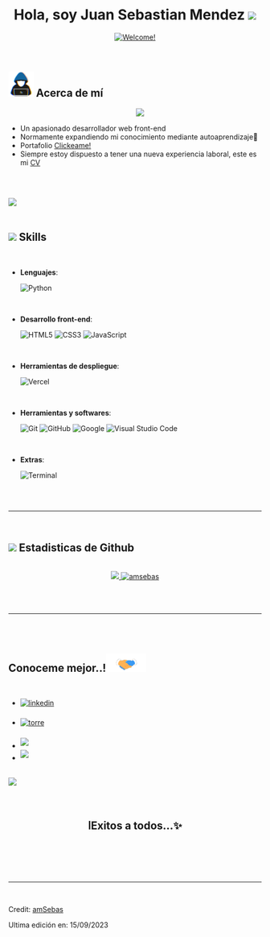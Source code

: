 <h1 align="center"><b>Hola, soy Juan Sebastian Mendez </b><img src="https://media.giphy.com/media/hvRJCLFzcasrR4ia7z/giphy.gif" width="35"></h1>
<!--  -->
<p align="center">
  <a href="https://github.com/amSebas"><img src="https://readme-typing-svg.demolab.com?font=Fira+Code&size=55&pause=1000&center=true&vCenter=true&width=1100&height=200&lines=%C2%A1Bienvenido+al+GitHub+de+amSebas!;Desarrollador web Front-end;Amante+del+aprendizaje+activo%3C3" alt="Welcome!" width="300"/></a>
</p>


<br>



	
## <picture><img src="https://github.com/0xAbdulKhalid/0xAbdulKhalid/raw/main/assets/mdImages/about_me.gif" width = 50px></picture> **Acerca de mí**

<picture> <img align="right" src="https://github.com/7oSkaaa/7oSkaaa/blob/main/Images/Right_Side.gif?raw=true" width = 250px></picture>

<br>

- Un apasionado desarrollador web front-end
- Normamente expandiendo mi conocimiento mediante autoaprendizaje🚀
- Portafolio [Clickeame!](https://portfolio-despliegue.vercel.app/)
- Siempre estoy dispuesto a tener una nueva experiencia laboral, este es mi [CV](https://drive.google.com/file/d/1PP5NQNKUhacLLdCuoqRA3uxSR0JZlXqL/view?usp=sharing)

<br><br>

<img src="https://user-images.githubusercontent.com/73097560/115834477-dbab4500-a447-11eb-908a-139a6edaec5c.gif"><br><br>

## <img src="https://media2.giphy.com/media/QssGEmpkyEOhBCb7e1/giphy.gif?cid=ecf05e47a0n3gi1bfqntqmob8g9aid1oyj2wr3ds3mg700bl&rid=giphy.gif" width ="25"><b> Skills</b>
<br>

<p align="center">

- **Lenguajes**:

    ![Python](https://img.shields.io/badge/Python%20-%2314354C.svg?style=for-the-badge&logo=python&logoColor=white)

<br>   
    
- **Desarrollo front-end**:

   ![HTML5](https://img.shields.io/badge/HTML5%20-%23E34F26.svg?style=for-the-badge&logo=html5&logoColor=white)
   ![CSS3](https://img.shields.io/badge/CSS%20-%231572B6.svg?style=for-the-badge&logo=css3&logoColor=white)
   ![JavaScript](https://img.shields.io/badge/JavaScript%20-%23F7DF1E.svg?style=for-the-badge&logo=javascript&logoColor=black)

<br>

- **Herramientas de despliegue**:

    ![Vercel](https://img.shields.io/badge/Vercel-green)
    
<br>

- **Herramientas y softwares**:

    ![Git](https://img.shields.io/badge/git-%23F05033.svg?style=for-the-badge&logo=git&logoColor=white)
    ![GitHub](https://img.shields.io/badge/github-%23121011.svg?style=for-the-badge&logo=github&logoColor=white)
    ![Google](https://img.shields.io/badge/google-%234285F4.svg?style=for-the-badge&logo=google&logoColor=white)
    ![Visual Studio Code](https://img.shields.io/badge/Visual%20Studio%20Code-0078d7.svg?style=for-the-badge&logo=visual-studio-code&logoColor=white)

<br>

- **Extras**:

    ![Terminal](https://img.shields.io/badge/Terminal-%23054020?style=for-the-badge&logo=gnu-bash&logoColor=white)


</p>

<br>
<br>

-----

<br>


## <img src="https://media.giphy.com/media/iY8CRBdQXODJSCERIr/giphy.gif" width="35"><b> Estadisticas de Github </b>
<br>

<div align="center">

<a href="https://github.com/amSebas">
  <img src="https://github-readme-stats.vercel.app/api?username=amSebas&include_all_commits=true&count_private=true&show_icons=true&line_height=20&title_color=7A7ADB&icon_color=2234AE&text_color=D3D3D3&bg_color=0,000000,130F40" width="450"/>
  <img src="https://github-readme-stats.vercel.app/api/top-langs?username=amSebas&show_icons=true&locale=en&layout=compact&line_height=20&title_color=7A7ADB&icon_color=2234AE&text_color=D3D3D3&bg_color=0,000000,130F40" width="375"  alt="amsebas"/>

</a>
</div>

<br>
<br>
<br>

-----

<br>
<br>

## <b> Conoceme mejor..!</b><img src="https://github.com/0xAbdulKhalid/0xAbdulKhalid/raw/main/assets/mdImages/handshake.gif" width ="80">
<br>
<div align='left'>

<ul>

<li>
<a href="https://www.linkedin.com/in/mendezsebas/" target="_blank">
<img src="https://img.shields.io/badge/linkedin:  mendezsebas-%2300acee.svg?color=405DE6&style=for-the-badge&logo=linkedin&logoColor=white" alt=linkedin style="margin-bottom: 5px;"/>
</a>
</li>

<br>

<li>
<a href="https://torre.ai/mendezsebas?r=bDammMXp" target="_blank">
<img src="https://img.shields.io/badge/torre: mendezsebas-%2300acee.svg?color=3EEB01&style=for-the-badge&logo=torre&logoColor=white" alt=torre style="margin-bottom: 5px;"/>
</a>
</li>

<br>

<li>
<a href="Email:sebaslgr@gmail.com" target="_blank">
<img src="https://img.shields.io/badge/gmail:  sebaslgr@gmail.com-%23EA4335.svg?style=for-the-badge&logo=gmail&logoColor=white" t=mail style="margin-bottom: 5px;" />
</a>
</li>

<li>
<a href="" target="_blank">
<img src="https://img.shields.io/badge/%2B57%203228010388-red?logo=phone
" t=mail style="margin-bottom: 5px;" />
</a>
</li>
	
</ul>
</div>

<br>
<img src="https://user-images.githubusercontent.com/73097560/115834477-dbab4500-a447-11eb-908a-139a6edaec5c.gif">
<br>
<br>
<br>

<div align='center'>

## <b>اExitos a todos...✨</b>

</div>
<br>
<br>
<br>
<br>

---

<br>

Credit: [amSebas](https://github.com/amSebas)

Ultima edición en: 15/09/2023
